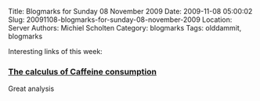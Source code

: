 Title: Blogmarks for Sunday 08 November 2009
Date: 2009-11-08 05:00:02
Slug: 20091108-blogmarks-for-sunday-08-november-2009
Location: Server
Authors: Michiel Scholten
Category: blogmarks
Tags: olddammit, blogmarks

<p>Interesting links of this week:</p>
<h3><a href="http://arvindn.livejournal.com/57651.html">The calculus of Caffeine consumption</a></h3>
<p>Great analysis</p>
